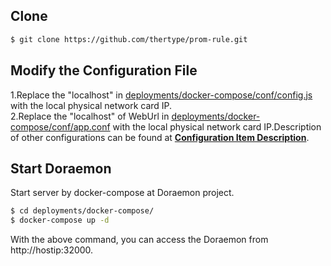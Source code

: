 ## Clone

```bash
$ git clone https://github.com/thertype/prom-rule.git
```
## Modify the Configuration File  
1.Replace the "localhost" in [deployments/docker-compose/conf/config.js](../deployments/docker-compose/conf/config.js) with the local physical network card IP.  
2.Replace the "localhost" of WebUrl in [deployments/docker-compose/conf/app.conf](../deployments/docker-compose/conf/app.conf) with the local physical network card IP.Description of other configurations can be found at **[Configuration Item Description](ConfigurationItemDescription.md)**.  
## Start Doraemon

  Start server by docker-compose at Doraemon project.

```bash
$ cd deployments/docker-compose/
$ docker-compose up -d
```

With the above command, you can access the Doraemon from http://hostip:32000. 
